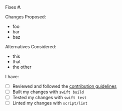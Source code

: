 Fixes #.

Changes Proposed:

- foo
- bar
- baz

Alternatives Considered:

- this
- that
- the other

I have:

- [ ] Reviewed and followed the [contribution guidelines](https://github.com/chris-araman/CombineCloudKit/blob/main/CONTRIBUTING.md)
- [ ] Built my changes with `swift build`
- [ ] Tested my changes with `swift test`
- [ ] Linted my changes with `script/lint`

